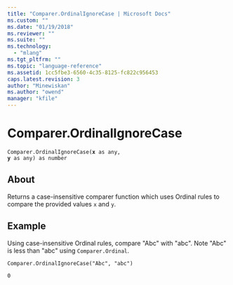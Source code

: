 ```yaml
---
title: "Comparer.OrdinalIgnoreCase | Microsoft Docs"
ms.custom: ""
ms.date: "01/19/2018"
ms.reviewer: ""
ms.suite: ""
ms.technology: 
  - "mlang"
ms.tgt_pltfrm: ""
ms.topic: "language-reference"
ms.assetid: 1cc5fbe3-6560-4c35-8125-fc822c956453
caps.latest.revision: 3
author: "Minewiskan"
ms.author: "owend"
manager: "kfile"
---
```

# Comparer.OrdinalIgnoreCase
<code>Comparer.OrdinalIgnoreCase(**x** as any, **y** as any) as number</code>

## About
Returns a case-insensitive comparer function which uses Ordinal rules to compare the provided values <code>x</code> and <code>y</code>.

## Example 
Using case-insensitive Ordinal rules, compare "Abc" with "abc". Note "Abc" is less than "abc" using <code>Comparer.Ordinal</code>. 

<code>Comparer.OrdinalIgnoreCase("Abc", "abc")</code>

<code>0</code>